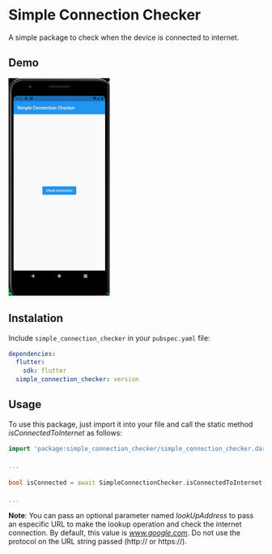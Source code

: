 # Simple Connection Checker

A simple package to check when the device is connected to internet.

## Demo
<img src="https://raw.githubusercontent.com/ajomuch92/simple-connection-checker/master/assets/demo.gif" width="200" height="429"/>

## Instalation
Include `simple_connection_checker` in your `pubspec.yaml` file:

```yaml
dependencies:
  flutter:
    sdk: flutter
  simple_connection_checker: version
```

## Usage

To use this package, just import it into your file and call the static method *isConnectedToInternet* as follows:

```dart
import 'package:simple_connection_checker/simple_connection_checker.dart';

...

bool isConnected = await SimpleConnectionChecker.isConnectedToInternet();

...

```

**Note**: You can pass an optional parameter named *lookUpAddress* to pass an especific URL to make the lookup operation and check the internet connection. By default, this value is *www.google.com*. Do not use the protocol on the URL string passed (http:// or https://).
